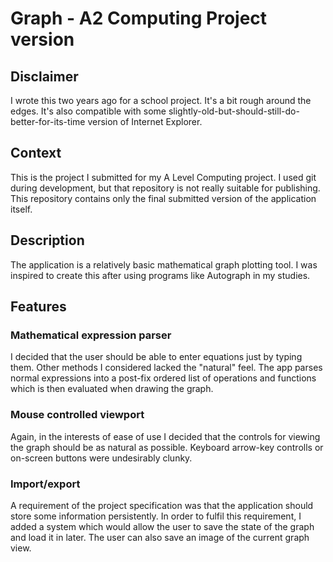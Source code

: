 # Graph - A2 Computing Project version

## Disclaimer
I wrote this two years ago for a school project.
It's a bit rough around the edges.
It's also compatible with some slightly-old-but-should-still-do-better-for-its-time version of Internet Explorer.

## Context
This is the project I submitted for my A Level Computing project.
I used git during development, but that repository is not really suitable for publishing.
This repository contains only the final submitted version of the application itself.

## Description
The application is a relatively basic mathematical graph plotting tool.
I was inspired to create this after using programs like Autograph in my studies.

## Features
### Mathematical expression parser
I decided that the user should be able to enter equations just by typing them.
Other methods I considered lacked the "natural" feel.
The app parses normal expressions into a post-fix ordered list of operations and functions which is then evaluated when drawing the graph.
### Mouse controlled viewport
Again, in the interests of ease of use I decided that the controls for viewing the graph should be as natural as possible.
Keyboard arrow-key controlls or on-screen buttons were undesirably clunky.
### Import/export
A requirement of the project specification was that the application should store some information persistently.
In order to fulfil this requirement, I added a system which would allow the user to save the state of the graph and load it in later.
The user can also save an image of the current graph view.
